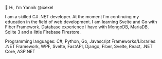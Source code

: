 👋 Hi, I'm Yannik @ixexel

I am a skilled C# .NET developer. At the moment I'm continuing my education in the field of web development. I am learning Svelte and Go with Fiber Framework. Database experience I have with MongoDB, MariaDB, Sqlite 3 and a little Firebase Firestore.

Programming languages: C#, Python, Go, Javascript
Frameworks/Libraries: .NET Framework, WPF, Svelte, FastAPI, Django, Fiber, Svelte, React, .NET Core, ASP.NET


<!---
ixexel/ixexel is a ✨ special ✨ repository because its `README.md` (this file) appears on your GitHub profile.
You can click the Preview link to take a look at your changes.
--->
